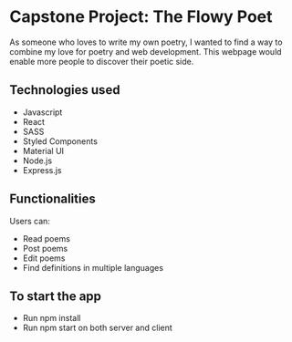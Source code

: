# Capstone Project: The Flowy Poet

 As someone who loves to write my own poetry, I wanted to find a way to combine my love for poetry and web development. This webpage would enable more people to discover their poetic side. 

## Technologies used

- Javascript
- React
- SASS
- Styled Components
- Material UI
- Node.js
- Express.js


## Functionalities

Users can:

- Read poems
- Post poems
- Edit poems
- Find definitions in multiple languages


## To start the app

- Run npm install
- Run npm start on both server and client

